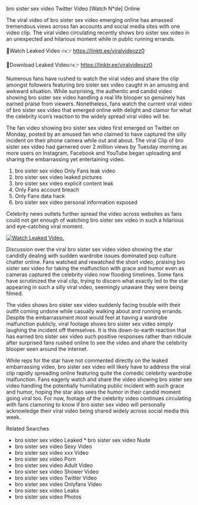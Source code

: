 ﻿bro sister sex video Twitter Video [Watch N*de] Online

The viral video of ﻿bro sister sex video emerging online has amassed tremendous views across fan accounts and social media sites with one video clip. The viral video circulating recently shows ﻿bro sister sex video in an unexpected and hilarious moment while in public running errands. 

🔴Watch Leaked Video 🔥👉  https://linktr.ee/viralvideozz0 

🔴Download Leaked Video🔥👉  https://linktr.ee/viralvideozz0 

Numerous fans have rushed to watch the viral video and share the clip amongst followers featuring ﻿bro sister sex video caught in an amusing and awkward situation. While surprising, the authentic and candid video showing ﻿bro sister sex video handling a real life blooper so genuinely has earned praise from viewers. Nonetheless, fans watch the current viral video of ﻿bro sister sex video that emerged online with delight and clamor for what the celebrity icon’s reaction to the widely spread viral video will be.

The fan video showing ﻿bro sister sex video first emerged on Twitter on Monday, posted by an amused fan who claimed to have captured the silly incident on their phone camera while out and about. The viral Clip of ﻿bro sister sex video had garnered over 2 million views by Tuesday morning as more users on Instagram, Facebook and YouTube began uploading and sharing the embarrassing yet entertaining video. 

1. ﻿bro sister sex video Only Fans leak video
2. ﻿bro sister sex video leaked pictures
3. ﻿bro sister sex video explicit content leak
4. Only Fans account breach
5. Only Fans data hack
6. ﻿bro sister sex video personal information exposed

Celebrity news outlets further spread the video across websites as fans could not get enough of watching ﻿bro sister sex video in such a hilarious and eye-catching viral moment. 

[![Watch Leaked Video.](https://miro.medium.com/v2/resize:fit:828/format:webp/1*cilzJN44JGOrTw9NJCrNHA.gif "Watch Leaked Video")](https://linktr.ee/viralvideozz0)

Discussion over the viral ﻿bro sister sex video video showing the star candidly dealing with sudden wardrobe issues dominated pop culture chatter online. Fans watched and rewatched the short video, praising ﻿bro sister sex video for taking the malfunction with grace and humor even as cameras captured the celebrity video now flooding timelines. Some fans have scrutinized the viral clip, trying to discern what exactly led to the star appearing in such a silly viral video, seemingly unaware they were being filmed.

The video shows ﻿bro sister sex video suddenly facing trouble with their outfit coming undone while casually walking about and running errands. Despite the embarrassment most would feel at having a wardrobe malfunction publicly, viral footage shows ﻿bro sister sex video simply laughing the incident off themselves. It is this down-to-earth reaction that has earned ﻿bro sister sex video such positive responses rather than ridicule after surprised fans rushed online to see the video and share the celebrity blooper seen around the internet.  

While reps for the star have not commented directly on the leaked embarrassing video, ﻿bro sister sex video will likely have to address the viral clip rapidly spreading online featuring quite the comedic celebrity wardrobe malfunction. Fans eagerly watch and share the video showing ﻿bro sister sex video handling the potentially humiliating public incident with such grace and humor, hoping the star also sees the humor in their candid moment going viral too. For now, footage of the celebrity video continues circulating with fans clamoring to know if ﻿bro sister sex video will personally acknowledge their viral video being shared widely across social media this week.

Related Searches
* ﻿bro sister sex video Leaked
﻿* bro sister sex video Nude
* ﻿bro sister sex video Sexy Video
* ﻿bro sister sex video xxx Video
* ﻿bro sister sex video Porn
* ﻿bro sister sex video Adult Video
* ﻿bro sister sex video Shower Video
* ﻿bro sister sex video Twitter Video
* ﻿bro sister sex video Onlyfans Video
* ﻿bro sister sex video Leaks
* ﻿bro sister sex video Photos